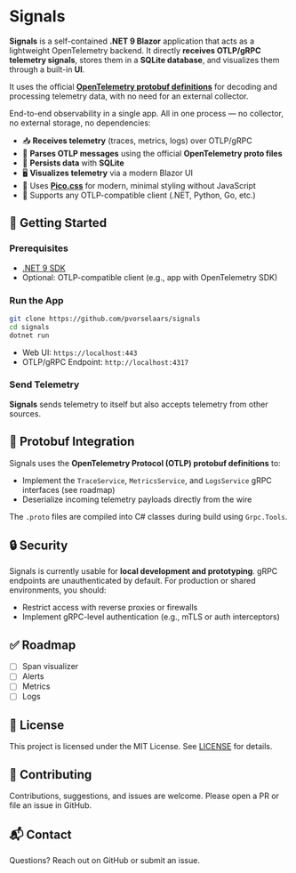 # Signals

**Signals** is a self-contained **.NET 9 Blazor** application that acts as a lightweight OpenTelemetry backend. It directly **receives OTLP/gRPC telemetry signals**, stores them in a **SQLite database**, and visualizes them through a built-in **UI**.

It uses the official [**OpenTelemetry protobuf definitions**](https://github.com/open-telemetry/opentelemetry-proto) for decoding and processing telemetry data, with no need for an external collector.

End-to-end observability in a single app. All in one process — no collector, no external storage, no dependencies:

* 📥 **Receives telemetry** (traces, metrics, logs) over OTLP/gRPC
* 🧠 **Parses OTLP messages** using the official **OpenTelemetry proto files**
* 💾 **Persists data** with **SQLite**
* 🖥️ **Visualizes telemetry** via a modern Blazor UI
* 🎨 Uses [**Pico.css**](https://picocss.com/) for modern, minimal styling without JavaScript
* 🧪 Supports any OTLP-compatible client (.NET, Python, Go, etc.)

## 🚀 Getting Started

### Prerequisites

* [.NET 9 SDK](https://dotnet.microsoft.com/en-us/download/dotnet/9.0)
* Optional: OTLP-compatible client (e.g., app with OpenTelemetry SDK)

### Run the App

```bash
git clone https://github.com/pvorselaars/signals
cd signals
dotnet run 
```

* Web UI: `https://localhost:443`
* OTLP/gRPC Endpoint: `http://localhost:4317`

### Send Telemetry

**Signals** sends telemetry to itself but also accepts telemetry from other sources.

## 🧬 Protobuf Integration

Signals uses the **OpenTelemetry Protocol (OTLP) protobuf definitions** to:

* Implement the `TraceService`, `MetricsService`, and `LogsService` gRPC interfaces (see roadmap)
* Deserialize incoming telemetry payloads directly from the wire

The `.proto` files are compiled into C# classes during build using `Grpc.Tools`.

## 🔒 Security

Signals is currently usable for **local development and prototyping**. gRPC endpoints are unauthenticated by default. For production or shared environments, you should:

* Restrict access with reverse proxies or firewalls
* Implement gRPC-level authentication (e.g., mTLS or auth interceptors)

## ✅ Roadmap

- [ ] Span visualizer
- [ ] Alerts
- [ ] Metrics
- [ ] Logs

## 📄 License

This project is licensed under the MIT License. See [LICENSE](./LICENSE) for details.

## 🤝 Contributing

Contributions, suggestions, and issues are welcome. Please open a PR or file an issue in GitHub.

## 📬 Contact

Questions? Reach out on GitHub or submit an issue.